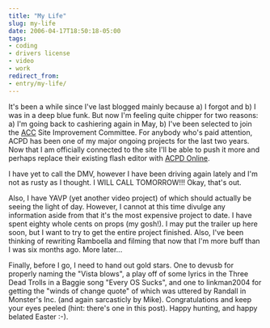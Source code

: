 ```yaml
---
title: "My Life"
slug: my-life
date: 2006-04-17T18:50:18-05:00
tags:
- coding
- drivers license
- video
- work
redirect_from:
- entry/my-life/
---
```

It's been a while since I've last blogged mainly because a) I forgot and b) I was in a deep blue funk. But now I'm feeling quite chipper for two reasons: a) I'm going back to cashiering again in May, b) I've been selected to join the [ACC](http://www.animalcrossingcommunity.com/) Site Improvement Committee. For anybody who's paid attention, ACPD has been one of my major ongoing projects for the last two years. Now that I am officially connected to the site I'll be able to push it more and perhaps replace their existing flash editor with [ACPD Online](http://www.dxprog.com/acpd/).

I have yet to call the DMV, however I have been driving again lately and I'm not as rusty as I thought. I WILL CALL TOMORROW!!! Okay, that's out.

Also, I have YAVP (yet another video project) of which should actually be seeing the light of day. However, I cannot at this time divulge any information aside from that it's the most expensive project to date. I have spent eighty whole cents on props (my gosh!). I may put the trailer up here soon, but I want to try to get the entire project finished. Also, I've been thinking of rewriting Ramboella and filming that now that I'm more buff than I was six months ago. More later...

Finally, before I go, I need to hand out gold stars. One to devusb for properly naming the "Vista blows", a play off of some lyrics in the Three Dead Trolls in a Baggie song "Every OS Sucks", and one to linkman2004 for getting the "winds of change quote" of which was uttered by Randall in Monster's Inc. (and again sarcasticly by Mike). Congratulations and keep your eyes peeled (hint: there's one in this post). Happy hunting, and happy belated Easter :-).
